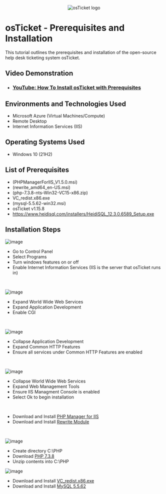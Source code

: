 <p align="center">
<img src="https://i.imgur.com/Clzj7Xs.png" alt="osTicket logo"/>
</p>

<h1>osTicket - Prerequisites and Installation</h1>
This tutorial outlines the prerequisites and installation of the open-source help desk ticketing system osTicket.<br />


<h2>Video Demonstration</h2>

- ### [YouTube: How To Install osTicket with Prerequisites](https://www.youtube.com)

<h2>Environments and Technologies Used</h2>

- Microsoft Azure (Virtual Machines/Compute)
- Remote Desktop
- Internet Information Services (IIS)

<h2>Operating Systems Used </h2>

- Windows 10</b> (21H2)

<h2>List of Prerequisites</h2>

- (PHPManagerForIIS_V1.5.0.msi)
- (rewrite_amd64_en-US.msi)
- (php-7.3.8-nts-Win32-VC15-x86.zip)
- VC_redist.x86.exe
- (mysql-5.5.62-win32.msi)
- osTicket v1.15.8
- https://www.heidisql.com/installers/HeidiSQL_12.3.0.6589_Setup.exe

<h2>Installation Steps</h2>

![image](https://github.com/JordanDanielWest/osticket-prereqs/assets/96628562/41593889-ca4c-4ac6-9037-caa987cb952a)

- Go to Control Panel
- Select Programs
- Turn windows features on or off
- Enable Internet Information Services (IIS is the server that osTicket runs in)

<br />

![image](https://github.com/JordanDanielWest/osticket-prereqs/assets/96628562/0af5c476-29ad-4c92-b94e-7f1fa0708020)

- Expand World Wide Web Services
- Expand Application Development
- Enable CGI
<br />

![image](https://github.com/JordanDanielWest/osticket-prereqs/assets/96628562/9d14d055-60aa-42d4-970e-c3aa018897ae)

- Collapse Application Development
- Expand Common HTTP Features
- Ensure all services under Common HTTP Features are enabled

<br />

![image](https://github.com/JordanDanielWest/osticket-prereqs/assets/96628562/bbd43b29-9eb6-4444-b4ac-90873f2381ef)

- Collapse World Wide Web Services
- Expand Web Management Tools
- Ensure IIS Managment Console is enabled
- Select Ok to begin installation
<br />

- Download and Install [PHP Manager for IIS](url) 
- Download and Install [Rewrite Module](url) 

<br />

![image](https://github.com/JordanDanielWest/osticket-prereqs/assets/96628562/8a1b9d7c-ce51-4450-8e5c-cfef8855a769)

- Create directory C:\PHP
- Download [PHP 7.3.8](url) 
- Unzip contents into C:\PHP

![image](https://github.com/JordanDanielWest/osticket-prereqs/assets/96628562/c27a0e0f-e405-4a28-9006-bbc2f6b89180)

- Download and Install [VC_redist.x86.exe](url)
- Download and Install [MySQL 5.5.62](url)
  

<br />
